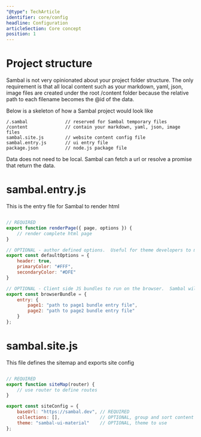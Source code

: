 ```yaml
---
"@type": TechArticle
identifier: core/config
headline: Configuration
articleSection: Core concept
position: 1
---
```


# Project structure

Sambal is not very opinionated about your project folder structure.  The only requirement is that all local content such as your markdown, yaml, json, image files are created under the root /content folder because the relative path to each filename becomes the @id of the data.

Below is a skeleton of how a Sambal project would look like

```text
/.sambal              // reserved for Sambal temporary files
/content              // contain your markdown, yaml, json, image files
sambal.site.js        // website content config file
sambal.entry.js       // ui entry file
package.json          // node.js package file
```


Data does not need to be local.  Sambal can fetch a url or resolve a promise that return the data.


# sambal.entry.js

This is the entry file for Sambal to render html

```js

// REQUIRED
export function renderPage({ page, options }) {
    // render complete html page
}

// OPTIONAL - author defined options.  Useful for theme developers to make their theme customizable
export const defaultOptions = {
    header: true,
    primaryColor: "#FFF",
    secondaryColor: "#DFE"
}

// OPTIONAL - Client side JS bundles to run on the browser.  Sambal will bundle each entry file using webpack
export const browserBundle = {
    entry: {
        page1: "path to page1 bundle entry file",
        page2: "path to page2 bundle entry file"
    }
};
```

# sambal.site.js

This file defines the sitemap and exports site config

```js

// REQUIRED
export function siteMap(router) {
    // use router to define routes
}

export const siteConfig = {
    baseUrl: "https://sambal.dev", // REQUIRED
    collections: [],               // OPTIONAL, group and sort content into collections
    theme: "sambal-ui-material"    // OPTIONAL, theme to use
};

```